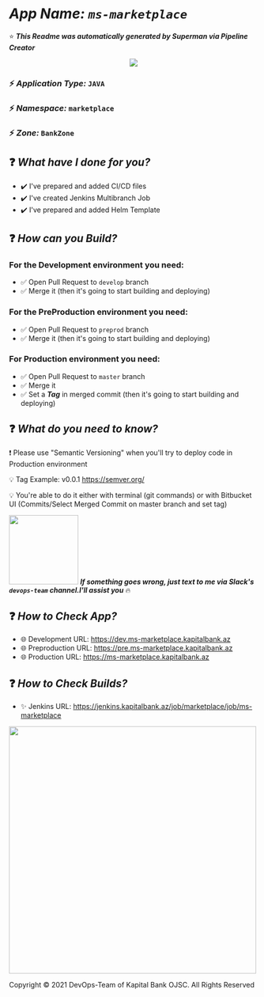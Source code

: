 # ***App Name:***  ***`ms-marketplace`***
:star: ***This Readme was automatically generated by Superman via Pipeline Creator***
<p align="center">
<img src="https://bitbucket.kapitalbank.az/superman-images/logo.png">
</p>

### :zap: ***Application Type:*** `JAVA`
### :zap: ***Namespace:*** `marketplace`
### :zap: ***Zone:*** `BankZone`

## :question: ***What have I done for you?***
- :heavy_check_mark: I've prepared and added CI/CD files
- :heavy_check_mark: I've created Jenkins Multibranch Job
- :heavy_check_mark: I've prepared and added Helm Template

## :question: ***How can you Build?***
### For the Development environment you need:
- :white_check_mark: Open Pull Request to `develop` branch
- :white_check_mark: Merge it (then it's going to start building and deploying)
### For the PreProduction environment you need:
- :white_check_mark: Open Pull Request to `preprod` branch
- :white_check_mark: Merge it (then it's going to start building and deploying)
### For Production environment you need:
- :white_check_mark: Open Pull Request to `master` branch
- :white_check_mark: Merge it
- :white_check_mark: Set a ***Tag*** in merged commit (then it's going to start building and deploying)
## :question: ***What do you need to know?***
:exclamation: Please use "Semantic Versioning" when you'll try to deploy code in Production environment

:bulb: Tag Example: v0.0.1
https://semver.org/

:bulb: You're able to do it either with terminal (git commands) or with Bitbucket UI (Commits/Select Merged Commit on master branch and set tag)

<img src="https://bitbucket.kapitalbank.az/superman-images/say-devops.png" width="140">  ***If something goes wrong, just text to me via Slack's `devops-team` channel.I'll assist you*** :fire:

## :question: ***How to Check App?***
- :globe_with_meridians: Development URL: https://dev.ms-marketplace.kapitalbank.az
- :globe_with_meridians: Preproduction URL: https://pre.ms-marketplace.kapitalbank.az
- :globe_with_meridians: Production URL: https://ms-marketplace.kapitalbank.az
## :question: ***How to Check Builds?***
- :sparkles: Jenkins URL: https://jenkins.kapitalbank.az/job/marketplace/job/ms-marketplace
<img src="https://bitbucket.kapitalbank.az/superman-images/batman.gif" width="500">

Copyright &copy; 2021 DevOps-Team of Kapital Bank OJSC. All Rights Reserved
